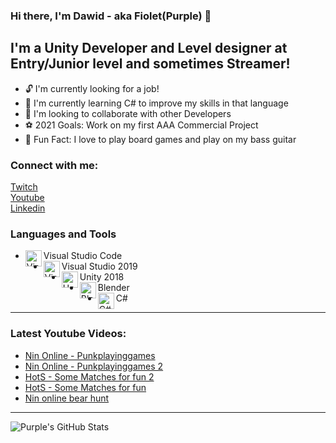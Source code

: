 ### Hi there, I'm Dawid - aka Fiolet(Purple) 👋

## I'm a Unity Developer and Level designer at Entry/Junior level and sometimes Streamer!
- 🔓 I'm currently looking for a job!
- 🌱 I'm currently learning C# to improve my skills in that language
- 👯 I'm looking to collaborate with other Developers
- ⚽ 2021 Goals: Work on my first AAA Commercial Project
- 💜 Fun Fact: I love to play board games and play on my bass guitar

### Connect with me:
<a href="https://www.twitch.tv/punkplayinggames">Twitch</a>  
<a href="https://www.youtube.com/channel/UCItH16WRPq7CDVM8TYNTaoA">Youtube</a>  
<a href="www.linkedin.com/in/dawid-koźmin">Linkedin</a>


### Languages and Tools
- <img align="left" alt="Visual Studio Code" width="26px" src="https://cdn.dribbble.com/users/340052/screenshots/2436746/icon-dribbble_1x.png" >Visual Studio Code</img>
- <img align="left" alt="Visual Studio 2019" width="26px" src="https://d1u7j79bg1ays7.cloudfront.net/blog/wp-content/uploads/2019/01/visual-studio-2019.png">Visual Studio 2019</img>
- <img align="left" alt="Unity 2018" width="26px" src="https://upload.wikimedia.org/wikipedia/ru/a/a3/Unity_Logo.png">Unity 2018</img>
- <img align="left" alt="Blender" width="26px" src="https://th.bing.com/th/id/Rb2c55301f175ab307de679ac74d4d791?rik=AKiQv6MTBIowhQ&riu=http%3a%2f%2fimages5.fanpop.com%2fimage%2fphotos%2f31800000%2fBlender-logo-blender-31861010-167-132.png" />Blender 
- <img align="left" alt="C#" width="26px" src="https://cdn.auth0.com/blog/native-csharp/logo.png" />C#

---

### Latest Youtube Videos:
<!-- BLOG-POST-LIST:START -->
- [Nin Online - Punkplayinggames](https://www.youtube.com/watch?v=gsVLyk1XYqs)
- [Nin Online - Punkplayinggames 2](https://www.youtube.com/watch?v=zKk67t62YyI)
- [HotS - Some Matches for fun 2](https://www.youtube.com/watch?v=bMTysjg9bg4)
- [HotS - Some Matches for fun](https://www.youtube.com/watch?v=ld2RXs8rRgk)
- [Nin online bear hunt](https://www.youtube.com/watch?v=G2q8-kxZSxQ)
<!-- BLOG-POST-LIST:END -->



---
<img align="left" alt="Purple's GitHub Stats" src="https://github-readme-stats-gamma-lac.vercel.app
/api?username=Fiolecik&show_icons=true&hide_border=true" />  

